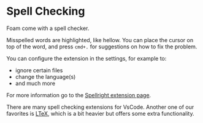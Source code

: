 # Spell Checking

Foam come with a spell checker.

Misspelled words are highlighted, like hellow. You can place the cursor on top
of the word, and press `cmd+.` for suggestions on how to fix the problem.

You can configure the extension in the settings, for example to:

- ignore certain files
- change the language(s)
- and much more

For more information go to the
[Spellright extension page](https://marketplace.visualstudio.com/items?itemName=ban.spellright).

There are many spell checking extensions for VsCode. Another one of our
favorites is
[LTeX](https://marketplace.visualstudio.com/items?itemName=valentjn.vscode-ltex&ssr=false#overview),
which is a bit heavier but offers some extra functionality.
